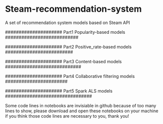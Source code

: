 # Steam-recommendation-system
A set of recommendation system models based on Steam API

##################### Part1 Popularity-based models ###########################

##################### Part2 Positive_rate-based models #########################

##################### Part3 Content-based models  ############################

##################### Part4 Collaborative filtering models #######################

##################### Part5 Spark ALS models ################################


Some code lines in notebooks are invisiable in github because of too many lines to show, please download and open these notebooks on your machine if you think those code lines are necessary to you, thank you! 
